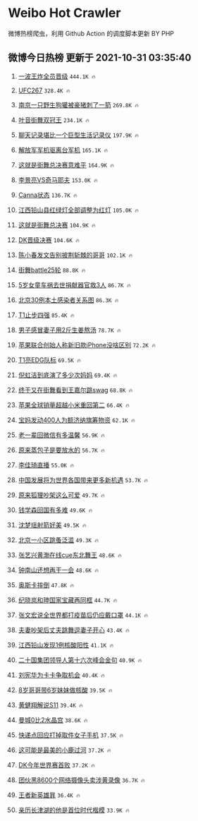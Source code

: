 # Weibo Hot Crawler 



微博热榜爬虫，利用 Github Action 的调度脚本更新 BY PHP 


## 微博今日热榜 更新于 2021-10-31 03:35:40 
1. [一波王炸全员晋级](https://s.weibo.com/weibo?q=%23%E4%B8%80%E6%B3%A2%E7%8E%8B%E7%82%B8%E5%85%A8%E5%91%98%E6%99%8B%E7%BA%A7%23&Refer=top) `444.1K 🔥` 

1. [UFC267](https://s.weibo.com/weibo?q=%23UFC267%23&Refer=top) `328.4K 🔥` 

1. [南京一只野生狗獾被豪猪刺了一箭](https://s.weibo.com/weibo?q=%23%E5%8D%97%E4%BA%AC%E4%B8%80%E5%8F%AA%E9%87%8E%E7%94%9F%E7%8B%97%E7%8D%BE%E8%A2%AB%E8%B1%AA%E7%8C%AA%E5%88%BA%E4%BA%86%E4%B8%80%E7%AE%AD%23&Refer=top) `269.8K 🔥` 

1. [叶音街舞双冠王](https://s.weibo.com/weibo?q=%23%E5%8F%B6%E9%9F%B3%E8%A1%97%E8%88%9E%E5%8F%8C%E5%86%A0%E7%8E%8B%23&Refer=top) `234.1K 🔥` 

1. [聊天记录堪比一个巨型生活记录仪](https://s.weibo.com/weibo?q=%23%E8%81%8A%E5%A4%A9%E8%AE%B0%E5%BD%95%E5%A0%AA%E6%AF%94%E4%B8%80%E4%B8%AA%E5%B7%A8%E5%9E%8B%E7%94%9F%E6%B4%BB%E8%AE%B0%E5%BD%95%E4%BB%AA%23&Refer=top) `197.9K 🔥` 

1. [解放军军机驱离台军机](https://s.weibo.com/weibo?q=%23%E8%A7%A3%E6%94%BE%E5%86%9B%E5%86%9B%E6%9C%BA%E9%A9%B1%E7%A6%BB%E5%8F%B0%E5%86%9B%E6%9C%BA%23&Refer=top) `165.1K 🔥` 

1. [这就是街舞总决赛意难平](https://s.weibo.com/weibo?q=%23%E8%BF%99%E5%B0%B1%E6%98%AF%E8%A1%97%E8%88%9E%E6%80%BB%E5%86%B3%E8%B5%9B%E6%84%8F%E9%9A%BE%E5%B9%B3%23&Refer=top) `164.9K 🔥` 

1. [李景亮VS奇马耶夫](https://s.weibo.com/weibo?q=%23%E6%9D%8E%E6%99%AF%E4%BA%AEVS%E5%A5%87%E9%A9%AC%E8%80%B6%E5%A4%AB%23&Refer=top) `153.0K 🔥` 

1. [Canna状态](https://s.weibo.com/weibo?q=%23Canna%E7%8A%B6%E6%80%81%23&Refer=top) `136.7K 🔥` 

1. [江西铅山县红绿灯全部调整为红灯](https://s.weibo.com/weibo?q=%23%E6%B1%9F%E8%A5%BF%E9%93%85%E5%B1%B1%E5%8E%BF%E7%BA%A2%E7%BB%BF%E7%81%AF%E5%85%A8%E9%83%A8%E8%B0%83%E6%95%B4%E4%B8%BA%E7%BA%A2%E7%81%AF%23&Refer=top) `105.0K 🔥` 

1. [这就是街舞总决赛](https://s.weibo.com/weibo?q=%23%E8%BF%99%E5%B0%B1%E6%98%AF%E8%A1%97%E8%88%9E%E6%80%BB%E5%86%B3%E8%B5%9B%23&Refer=top) `104.9K 🔥` 

1. [DK晋级决赛](https://s.weibo.com/weibo?q=%23DK%E6%99%8B%E7%BA%A7%E5%86%B3%E8%B5%9B%23&Refer=top) `104.6K 🔥` 

1. [陈小春发文告别披荆斩棘的哥哥](https://s.weibo.com/weibo?q=%23%E9%99%88%E5%B0%8F%E6%98%A5%E5%8F%91%E6%96%87%E5%91%8A%E5%88%AB%E6%8A%AB%E8%8D%86%E6%96%A9%E6%A3%98%E7%9A%84%E5%93%A5%E5%93%A5%23&Refer=top) `102.1K 🔥` 

1. [街舞battle25轮](https://s.weibo.com/weibo?q=%E8%A1%97%E8%88%9Ebattle25%E8%BD%AE&Refer=top) `88.8K 🔥` 

1. [5岁女童车祸去世捐献器官救3人](https://s.weibo.com/weibo?q=%235%E5%B2%81%E5%A5%B3%E7%AB%A5%E8%BD%A6%E7%A5%B8%E5%8E%BB%E4%B8%96%E6%8D%90%E7%8C%AE%E5%99%A8%E5%AE%98%E6%95%913%E4%BA%BA%23&Refer=top) `86.7K 🔥` 

1. [北京30例本土感染者关系图](https://s.weibo.com/weibo?q=%23%E5%8C%97%E4%BA%AC30%E4%BE%8B%E6%9C%AC%E5%9C%9F%E6%84%9F%E6%9F%93%E8%80%85%E5%85%B3%E7%B3%BB%E5%9B%BE%23&Refer=top) `86.3K 🔥` 

1. [T1止步四强](https://s.weibo.com/weibo?q=%23T1%E6%AD%A2%E6%AD%A5%E5%9B%9B%E5%BC%BA%23&Refer=top) `85.4K 🔥` 

1. [男子感冒妻子用2斤生姜熬汤](https://s.weibo.com/weibo?q=%23%E7%94%B7%E5%AD%90%E6%84%9F%E5%86%92%E5%A6%BB%E5%AD%90%E7%94%A82%E6%96%A4%E7%94%9F%E5%A7%9C%E7%86%AC%E6%B1%A4%23&Refer=top) `78.7K 🔥` 

1. [苹果联合创始人称新旧款iPhone没啥区别](https://s.weibo.com/weibo?q=%23%E8%8B%B9%E6%9E%9C%E8%81%94%E5%90%88%E5%88%9B%E5%A7%8B%E4%BA%BA%E7%A7%B0%E6%96%B0%E6%97%A7%E6%AC%BEiPhone%E6%B2%A1%E5%95%A5%E5%8C%BA%E5%88%AB%23&Refer=top) `72.2K 🔥` 

1. [T1亮EDG队标](https://s.weibo.com/weibo?q=%23T1%E4%BA%AEEDG%E9%98%9F%E6%A0%87%23&Refer=top) `69.5K 🔥` 

1. [倪虹洁到底演了多少次妈妈](https://s.weibo.com/weibo?q=%23%E5%80%AA%E8%99%B9%E6%B4%81%E5%88%B0%E5%BA%95%E6%BC%94%E4%BA%86%E5%A4%9A%E5%B0%91%E6%AC%A1%E5%A6%88%E5%A6%88%23&Refer=top) `69.4K 🔥` 

1. [终于又在街舞看到王嘉尔跳swag](https://s.weibo.com/weibo?q=%23%E7%BB%88%E4%BA%8E%E5%8F%88%E5%9C%A8%E8%A1%97%E8%88%9E%E7%9C%8B%E5%88%B0%E7%8E%8B%E5%98%89%E5%B0%94%E8%B7%B3swag%23&Refer=top) `68.8K 🔥` 

1. [苹果全球销量超越小米重回第二](https://s.weibo.com/weibo?q=%23%E8%8B%B9%E6%9E%9C%E5%85%A8%E7%90%83%E9%94%80%E9%87%8F%E8%B6%85%E8%B6%8A%E5%B0%8F%E7%B1%B3%E9%87%8D%E5%9B%9E%E7%AC%AC%E4%BA%8C%23&Refer=top) `66.4K 🔥` 

1. [宝妈发动400人为额济纳旗筹物资](https://s.weibo.com/weibo?q=%23%E5%AE%9D%E5%A6%88%E5%8F%91%E5%8A%A8400%E4%BA%BA%E4%B8%BA%E9%A2%9D%E6%B5%8E%E7%BA%B3%E6%97%97%E7%AD%B9%E7%89%A9%E8%B5%84%23&Refer=top) `62.1K 🔥` 

1. [老一辈回微信有多温馨](https://s.weibo.com/weibo?q=%23%E8%80%81%E4%B8%80%E8%BE%88%E5%9B%9E%E5%BE%AE%E4%BF%A1%E6%9C%89%E5%A4%9A%E6%B8%A9%E9%A6%A8%23&Refer=top) `56.9K 🔥` 

1. [原来蒸包子是要放水的](https://s.weibo.com/weibo?q=%23%E5%8E%9F%E6%9D%A5%E8%92%B8%E5%8C%85%E5%AD%90%E6%98%AF%E8%A6%81%E6%94%BE%E6%B0%B4%E7%9A%84%23&Refer=top) `56.7K 🔥` 

1. [李佳琦直播](https://s.weibo.com/weibo?q=%23%E6%9D%8E%E4%BD%B3%E7%90%A6%E7%9B%B4%E6%92%AD%23&Refer=top) `55.0K 🔥` 

1. [中国发展将为世界各国带来更多新机遇](https://s.weibo.com/weibo?q=%23%E4%B8%AD%E5%9B%BD%E5%8F%91%E5%B1%95%E5%B0%86%E4%B8%BA%E4%B8%96%E7%95%8C%E5%90%84%E5%9B%BD%E5%B8%A6%E6%9D%A5%E6%9B%B4%E5%A4%9A%E6%96%B0%E6%9C%BA%E9%81%87%23&Refer=top) `53.7K 🔥` 

1. [原来狐狸吵架这么可爱](https://s.weibo.com/weibo?q=%23%E5%8E%9F%E6%9D%A5%E7%8B%90%E7%8B%B8%E5%90%B5%E6%9E%B6%E8%BF%99%E4%B9%88%E5%8F%AF%E7%88%B1%23&Refer=top) `49.7K 🔥` 

1. [钱学森回国有多难](https://s.weibo.com/weibo?q=%23%E9%92%B1%E5%AD%A6%E6%A3%AE%E5%9B%9E%E5%9B%BD%E6%9C%89%E5%A4%9A%E9%9A%BE%23&Refer=top) `49.6K 🔥` 

1. [沈梦瑶射箭好美](https://s.weibo.com/weibo?q=%23%E6%B2%88%E6%A2%A6%E7%91%B6%E5%B0%84%E7%AE%AD%E5%A5%BD%E7%BE%8E%23&Refer=top) `49.5K 🔥` 

1. [北京一小区跳蚤泛滥](https://s.weibo.com/weibo?q=%23%E5%8C%97%E4%BA%AC%E4%B8%80%E5%B0%8F%E5%8C%BA%E8%B7%B3%E8%9A%A4%E6%B3%9B%E6%BB%A5%23&Refer=top) `49.3K 🔥` 

1. [张艺兴黄渤在线cue东北舞王](https://s.weibo.com/weibo?q=%23%E5%BC%A0%E8%89%BA%E5%85%B4%E9%BB%84%E6%B8%A4%E5%9C%A8%E7%BA%BFcue%E4%B8%9C%E5%8C%97%E8%88%9E%E7%8E%8B%23&Refer=top) `48.6K 🔥` 

1. [钟南山还想再干一会](https://s.weibo.com/weibo?q=%23%E9%92%9F%E5%8D%97%E5%B1%B1%E8%BF%98%E6%83%B3%E5%86%8D%E5%B9%B2%E4%B8%80%E4%BC%9A%23&Refer=top) `48.6K 🔥` 

1. [奥斯卡摔倒](https://s.weibo.com/weibo?q=%23%E5%A5%A5%E6%96%AF%E5%8D%A1%E6%91%94%E5%80%92%23&Refer=top) `47.8K 🔥` 

1. [纪晓岚和珅国家宝藏再同框](https://s.weibo.com/weibo?q=%23%E7%BA%AA%E6%99%93%E5%B2%9A%E5%92%8C%E7%8F%85%E5%9B%BD%E5%AE%B6%E5%AE%9D%E8%97%8F%E5%86%8D%E5%90%8C%E6%A1%86%23&Refer=top) `44.7K 🔥` 

1. [张文宏说全世界都打疫苗后仍应戴口罩](https://s.weibo.com/weibo?q=%23%E5%BC%A0%E6%96%87%E5%AE%8F%E8%AF%B4%E5%85%A8%E4%B8%96%E7%95%8C%E9%83%BD%E6%89%93%E7%96%AB%E8%8B%97%E5%90%8E%E4%BB%8D%E5%BA%94%E6%88%B4%E5%8F%A3%E7%BD%A9%23&Refer=top) `44.1K 🔥` 

1. [夫妻吵架后丈夫跳舞逗妻子开心](https://s.weibo.com/weibo?q=%23%E5%A4%AB%E5%A6%BB%E5%90%B5%E6%9E%B6%E5%90%8E%E4%B8%88%E5%A4%AB%E8%B7%B3%E8%88%9E%E9%80%97%E5%A6%BB%E5%AD%90%E5%BC%80%E5%BF%83%23&Refer=top) `43.4K 🔥` 

1. [江西铅山发现1例核酸阳性](https://s.weibo.com/weibo?q=%23%E6%B1%9F%E8%A5%BF%E9%93%85%E5%B1%B1%E5%8F%91%E7%8E%B01%E4%BE%8B%E6%A0%B8%E9%85%B8%E9%98%B3%E6%80%A7%23&Refer=top) `41.1K 🔥` 

1. [二十国集团领导人第十六次峰会金句](https://s.weibo.com/weibo?q=%23%E4%BA%8C%E5%8D%81%E5%9B%BD%E9%9B%86%E5%9B%A2%E9%A2%86%E5%AF%BC%E4%BA%BA%E7%AC%AC%E5%8D%81%E5%85%AD%E6%AC%A1%E5%B3%B0%E4%BC%9A%E9%87%91%E5%8F%A5%23&Refer=top) `40.9K 🔥` 

1. [刘宪华为卡卡争取机会](https://s.weibo.com/weibo?q=%23%E5%88%98%E5%AE%AA%E5%8D%8E%E4%B8%BA%E5%8D%A1%E5%8D%A1%E4%BA%89%E5%8F%96%E6%9C%BA%E4%BC%9A%23&Refer=top) `40.4K 🔥` 

1. [8岁哥哥带6岁妹妹做核酸](https://s.weibo.com/weibo?q=%238%E5%B2%81%E5%93%A5%E5%93%A5%E5%B8%A66%E5%B2%81%E5%A6%B9%E5%A6%B9%E5%81%9A%E6%A0%B8%E9%85%B8%23&Refer=top) `39.5K 🔥` 

1. [黄健翔解说S11](https://s.weibo.com/weibo?q=%23%E9%BB%84%E5%81%A5%E7%BF%94%E8%A7%A3%E8%AF%B4S11%23&Refer=top) `39.4K 🔥` 

1. [曼城0比2水晶宫](https://s.weibo.com/weibo?q=%23%E6%9B%BC%E5%9F%8E0%E6%AF%942%E6%B0%B4%E6%99%B6%E5%AE%AB%23&Refer=top) `38.6K 🔥` 

1. [快递点回应打掉取件女子手机](https://s.weibo.com/weibo?q=%23%E5%BF%AB%E9%80%92%E7%82%B9%E5%9B%9E%E5%BA%94%E6%89%93%E6%8E%89%E5%8F%96%E4%BB%B6%E5%A5%B3%E5%AD%90%E6%89%8B%E6%9C%BA%23&Refer=top) `37.5K 🔥` 

1. [这可能是最美的小鹿过河](https://s.weibo.com/weibo?q=%23%E8%BF%99%E5%8F%AF%E8%83%BD%E6%98%AF%E6%9C%80%E7%BE%8E%E7%9A%84%E5%B0%8F%E9%B9%BF%E8%BF%87%E6%B2%B3%23&Refer=top) `37.2K 🔥` 

1. [DK今年世界赛首败](https://s.weibo.com/weibo?q=%23DK%E4%BB%8A%E5%B9%B4%E4%B8%96%E7%95%8C%E8%B5%9B%E9%A6%96%E8%B4%A5%23&Refer=top) `37.2K 🔥` 

1. [团伙黑8600个网络摄像头卖涉黄录像](https://s.weibo.com/weibo?q=%23%E5%9B%A2%E4%BC%99%E9%BB%918600%E4%B8%AA%E7%BD%91%E7%BB%9C%E6%91%84%E5%83%8F%E5%A4%B4%E5%8D%96%E6%B6%89%E9%BB%84%E5%BD%95%E5%83%8F%23&Refer=top) `36.7K 🔥` 

1. [王者新英雄暃](https://s.weibo.com/weibo?q=%23%E7%8E%8B%E8%80%85%E6%96%B0%E8%8B%B1%E9%9B%84%E6%9A%83%23&Refer=top) `36.4K 🔥` 

1. [亲历长津湖的他是首位时代楷模](https://s.weibo.com/weibo?q=%23%E4%BA%B2%E5%8E%86%E9%95%BF%E6%B4%A5%E6%B9%96%E7%9A%84%E4%BB%96%E6%98%AF%E9%A6%96%E4%BD%8D%E6%97%B6%E4%BB%A3%E6%A5%B7%E6%A8%A1%23&Refer=top) `33.9K 🔥` 

